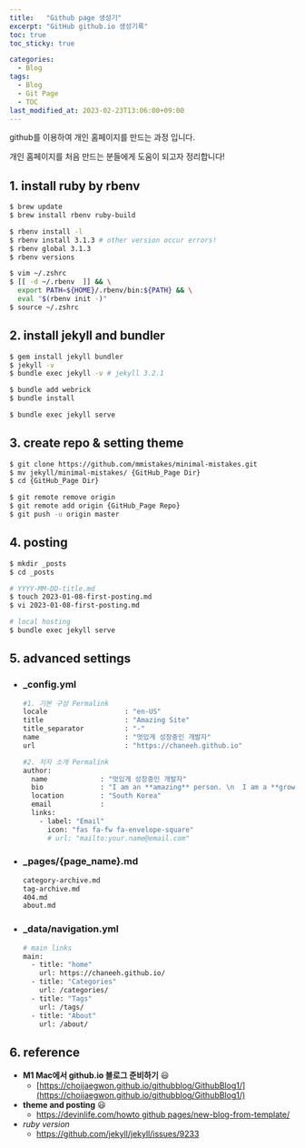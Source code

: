 ```yaml
---
title:   "Github page 생성기"
excerpt: "GitHub github.io 생성기록"
toc: true
toc_sticky: true

categories:
  - Blog
tags:
  - Blog
  - Git Page
  - TOC
last_modified_at: 2023-02-23T13:06:00+09:00
---
```


github를 이용하여 개인 홈페이지를 만드는 과정 입니다.

개인 홈페이지를 처음 만드는 분들에게 도움이 되고자 정리합니다!

## 1. install ruby by rbenv

```bash
$ brew update
$ brew install rbenv ruby-build

$ rbenv install -l
$ rbenv install 3.1.3 # other version occur errors!
$ rbenv global 3.1.3
$ rbenv versions

$ vim ~/.zshrc
$ [[ -d ~/.rbenv  ]] && \
  export PATH=${HOME}/.rbenv/bin:${PATH} && \
  eval "$(rbenv init -)"
$ source ~/.zshrc
```


## 2. install jekyll and bundler

```bash
$ gem install jekyll bundler
$ jekyll -v
$ bundle exec jekyll -v # jekyll 3.2.1

$ bundle add webrick
$ bundle install

$ bundle exec jekyll serve
```

## 3. create repo & setting theme

```bash
$ git clone https://github.com/mmistakes/minimal-mistakes.git
$ mv jekyll/minimal-mistakes/ {GitHub_Page Dir}
$ cd {GitHub_Page Dir}

$ git remote remove origin
$ git remote add origin {GitHub_Page Repo}
$ git push -u origin master
```

## 4. posting

```bash
$ mkdir _posts
$ cd _posts

# YYYY-MM-DD-title.md
$ touch 2023-01-08-first-posting.md 
$ vi 2023-01-08-first-posting.md

# local hosting
$ bundle exec jekyll serve
```

## 5. advanced settings
   - ### _config.yml
    
        ```bash
        #1. 기본 구성 Permalink
        locale                   : "en-US"
        title                    : "Amazing Site"
        title_separator          : "-"
        name                     : "멋있게 성장중인 개발자"
        url                      : "https://chaneeh.github.io"

        #2. 저자 소개 Permalink
        author:
          name             : "멋있게 성장중인 개발자"
          bio              : "I am an **amazing** person. \n  I am a **growing** person."
          location         : "South Korea"
          email            :
          links:
            - label: "Email"
              icon: "fas fa-fw fa-envelope-square"
              # url: "mailto:your.name@email.com"
        ```

   - ### _pages/{page_name}.md
    
        ```bash
        category-archive.md
        tag-archive.md
        404.md
        about.md
        ```

   - ### _data/navigation.yml

        ```bash            
        # main links
        main:
          - title: "home"
            url: https://chaneeh.github.io/
          - title: "Categories"
            url: /categories/
          - title: "Tags"
            url: /tags/
          - title: "About"
            url: /about/
        ```



## 6. reference

- **M1 Mac에서 github.io 블로그 준비하기** 😃
    - [https://choijaegwon.github.io/githubblog/GithubBlog1/](https://choijaegwon.github.io/githubblog/GithubBlog1/)
- **theme and posting** 😃
    - [https://devinlife.com/howto github pages/new-blog-from-template/](https://devinlife.com/howto%20github%20pages/new-blog-from-template/)
- *ruby version*
    - https://github.com/jekyll/jekyll/issues/9233
